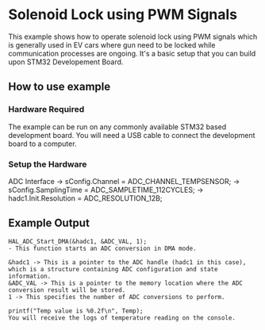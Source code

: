 # Solenoid Lock using PWM Signals

This example shows how to operate solenoid lock using PWM signals which is generally used in EV cars where gun need to be locked while communication processes are ongoing. It's a basic setup that you can build upon STM32 Developement Board. 

## How to use example

### Hardware Required

The example can be run on any commonly available STM32 based development board. You will need a USB cable to connect the
development board to a computer.

### Setup the Hardware

ADC Interface -> sConfig.Channel = ADC_CHANNEL_TEMPSENSOR;
              -> sConfig.SamplingTime = ADC_SAMPLETIME_112CYCLES;
              -> hadc1.Init.Resolution = ADC_RESOLUTION_12B;

## Example Output

````
HAL_ADC_Start_DMA(&hadc1, &ADC_VAL, 1);
- This function starts an ADC conversion in DMA mode.

&hadc1 -> This is a pointer to the ADC handle (hadc1 in this case), which is a structure containing ADC configuration and state information.
&ADC_VAL -> This is a pointer to the memory location where the ADC conversion result will be stored.
1 -> This specifies the number of ADC conversions to perform.

printf("Temp value is %0.2f\n", Temp);
You will receive the logs of temperature reading on the console.

````
